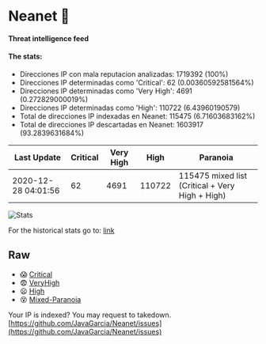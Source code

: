 # Neanet :hocho:
#### Threat intelligence feed
#### The stats:

- Direcciones IP con mala reputacion analizadas: 1719392 (100%)
- Direcciones IP determinadas como 'Critical':  62 (0.00360592581564%)
- Direcciones IP determinadas como 'Very High':  4691 (0.272829000019%)
- Direcciones IP determinadas como 'High':  110722 (6.43960190579)
- Total de direcciones IP indexadas en Neanet:  115475 (6.71603683162%)
- Total de direcciones IP descartadas en Neanet:  1603917 (93.2839631684%)

| Last Update | Critical | Very High | High | Paranoia |
| --- | --- | --- | --- | --- |
| 2020-12-28 04:01:56 | 62 | 4691 | 110722 | 115475 mixed list (Critical + Very High + High)|

![Stats](https://docs.google.com/spreadsheets/d/e/2PACX-1vSnaNMIXVabIpDJjufMlzH7poXnshF3mgd8Is1g9ytUEzVsP5my4Trn8f-xkoLLQ38xpL3HtmUexLo6/pubchart?oid=501124687&format=image)

For the historical stats go to: [link](/stats.csv)
## Raw
- :scream: [Critical](https://raw.githubusercontent.com/JavaGarcia/Neanet/master/blacklists/neanet_critical.txt)
- :fearful: [VeryHigh](https://raw.githubusercontent.com/JavaGarcia/Neanet/master/blacklists/neanet_veryHigh.txtt)
- :frowning: [High](https://raw.githubusercontent.com/JavaGarcia/Neanet/master/blacklists/neanet_high.txt)
- :dizzy_face: [Mixed-Paranoia](https://raw.githubusercontent.com/JavaGarcia/Neanet/master/blacklists/neanet_all.txt)


Your IP is indexed? You may request to takedown. [https://github.com/JavaGarcia/Neanet/issues](https://github.com/JavaGarcia/Neanet/issues)




















































































































































































































































































































































































































































































































































































































































































































































































































































































































































































































































































































































































































































































































































































































































































































































































































































































































































































































































































































































































































































































































































































































































































































































































































































































































































































































































































































































































































































































































































































































































































































































































































